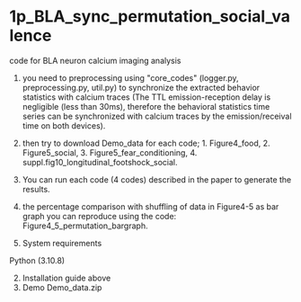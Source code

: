 # 1p_BLA_sync_permutation_social_valence
code for BLA neuron calcium imaging analysis 
1. you need to preprocessing using "core_codes" (logger.py, preprocessing.py, util.py) to synchronize the extracted behavior statistics with calcium traces (The TTL emission-reception delay is negligible (less than 30ms), therefore the behavioral statistics time series can be synchronized with calcium traces by the emission/receival time on both devices).
2. then try to download Demo_data for each code; 1. Figure4_food, 2. Figure5_social, 3. Figure5_fear_conditioning, 4. suppl.fig10_longitudinal_footshock_social.
3. You can run each code (4 codes) described in the paper to generate the results.
4. the percentage comparison with shuffling of data in Figure4-5 as bar graph you can reproduce using the code: Figure4_5_permutation_bargraph.
   
    
1. System requirements

Python (3.10.8)

2. Installation guide
above 
3. Demo
Demo_data.zip
